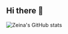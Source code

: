 ## Hi there 👋
![Zeina's GitHub stats](https://github-readme-stats.vercel.app/api?username=catsdisownedz&show_icons=true&theme=radical)
<!--
**catsdisownedz/catsdisownedz** is a ✨ _special_ ✨ repository because its `README.md` (this file) appears on your GitHub profile.

Here are some ideas to get you started:

- 🔭 I’m currently working on ...
- 🌱 I’m currently learning ...
- 👯 I’m looking to collaborate on ...
- 🤔 I’m looking for help with ...
- 💬 Ask me about ...
- 📫 How to reach me: ...
- 😄 Pronouns: ...
- ⚡ Fun fact: ...
-->
